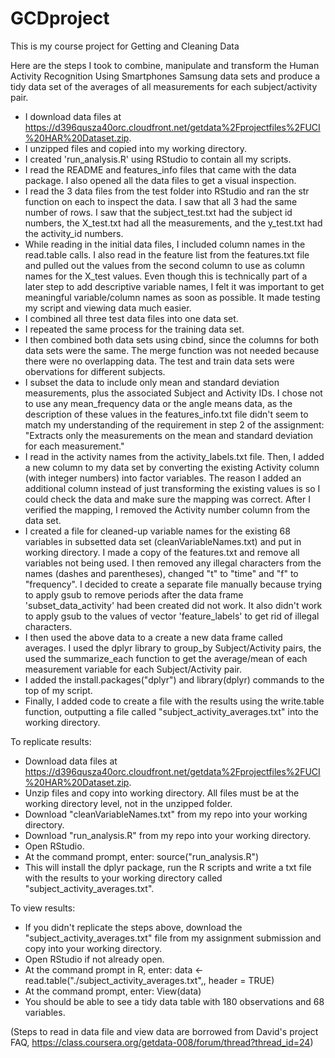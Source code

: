 GCDproject
==========

This is my course project for Getting and Cleaning Data

Here are the steps I took to combine, manipulate and transform the Human Activity Recognition Using Smartphones Samsung data sets and produce a tidy data set of the averages of all measurements for each subject/activity pair.

- I download data files at https://d396qusza40orc.cloudfront.net/getdata%2Fprojectfiles%2FUCI%20HAR%20Dataset.zip.
- I unzipped files and copied into my working directory.
- I created 'run_analysis.R' using RStudio to contain all my scripts.
- I read the README and features_info files that came with the data package. I also opened all the data files to get a visual inspection.
- I read the 3 data files from the test folder into RStudio and ran the str function on each to inspect the data. I saw that all 3 had the same number of rows. I saw that the subject_test.txt had the subject id numbers, the X_test.txt had all the measurements, and the y_test.txt had the activity_id numbers.
- While reading in the initial data files, I included column names in the read.table calls. I also read in the feature list from the features.txt file and pulled out the values from the second column to use as column names for the X_test values. Even though this is technically part of a later step to add descriptive variable names, I felt it was important to get meaningful variable/column names as soon as possible. It made testing my script and viewing data much easier.
- I combined all three test data files into one data set.
- I repeated the same process for the training data set.
- I then combined both data sets using cbind, since the columns for both data sets were the same. The merge function was not needed because there were no overlapping data. The test and train data sets were obervations for different subjects.
- I subset the data to include only mean and standard deviation measurements, plus the associated Subject and Activity IDs. I chose not to use any mean_frequency data or the angle means data, as the description of these values in the features_info.txt file didn't seem to match my understanding of the requirement in step 2 of the assignment: "Extracts only the measurements on the mean and standard deviation for each measurement."
- I read in the activity names from the activity_labels.txt file. Then, I added a new column to my data set by converting the existing Activity column (with integer numbers) into factor variables. The reason I added an additional column instead of just transforming the existing values is so I could check the data and make sure the mapping was correct. After I verified the mapping, I removed the Activity number column from the data set.
- I created a file for cleaned-up variable names for the existing 68 variables in subsetted data set (cleanVariableNames.txt) and put in working directory. I made a copy of the features.txt and remove all variables not being used. I then removed any illegal characters from the names (dashes and parentheses), changed "t" to "time" and "f" to "frequency". I decided to create a separate file manually because trying to apply gsub to remove periods after the data frame 'subset_data_activity' had been created did not work. It also didn't work to apply gsub to the values of vector 'feature_labels' to get rid of illegal characters.
- I then used the above data to a create a new data frame called averages. I used the dplyr library to group_by Subject/Activity pairs, the used the summarize_each function to get the average/mean of each measurement variable for each Subject/Activity pair.
- I added the install.packages("dplyr") and library(dplyr) commands to the top of my script.
- Finally, I added code to create a file with the results using the write.table function, outputting a file called "subject_activity_averages.txt" into the working directory.

To replicate results:
- Download data files at https://d396qusza40orc.cloudfront.net/getdata%2Fprojectfiles%2FUCI%20HAR%20Dataset.zip.
- Unzip files and copy into working directory. All files must be at the working directory level, not in the unzipped folder.
- Download "cleanVariableNames.txt" from my repo into your working directory.
- Download "run_analysis.R" from my repo into your working directory.
- Open RStudio.
- At the command prompt, enter: source("run_analysis.R")
- This will install the dplyr package, run the R scripts and write a txt file with the results to your working directory called "subject_activity_averages.txt".

To view results:
- If you didn't replicate the steps above, download the "subject_activity_averages.txt" file from my assignment submission and copy into your working directory.
- Open RStudio if not already open.
- At the command prompt in R, enter: data <- read.table("./subject_activity_averages.txt",, header = TRUE)
- At the command prompt, enter: View(data)
- You should be able to see a tidy data table with 180 observations and 68 variables.

(Steps to read in data file and view data are borrowed from David's project FAQ, https://class.coursera.org/getdata-008/forum/thread?thread_id=24)
